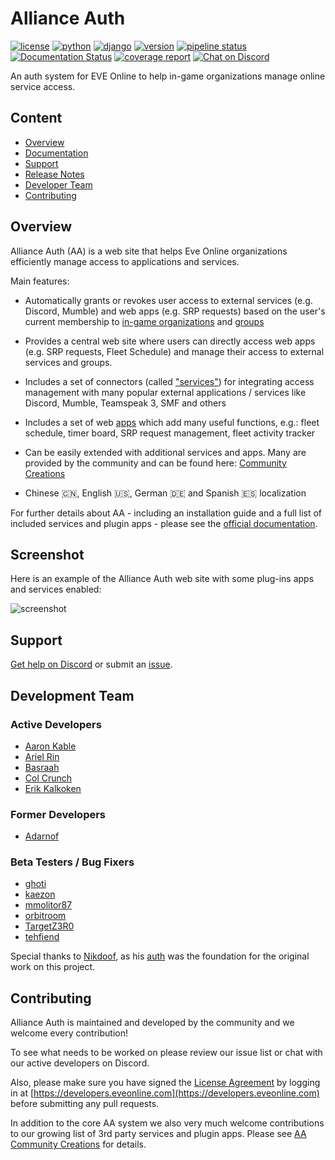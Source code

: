 # Alliance Auth

[![license](https://img.shields.io/badge/license-GPLv2-green)](https://pypi.org/project/allianceauth/)
[![python](https://img.shields.io/pypi/pyversions/allianceauth)](https://pypi.org/project/allianceauth/)
[![django](https://img.shields.io/pypi/djversions/allianceauth?label=django)](https://pypi.org/project/allianceauth/)
[![version](https://img.shields.io/pypi/v/allianceauth?label=release)](https://pypi.org/project/allianceauth/)
[![pipeline status](https://gitlab.com/allianceauth/allianceauth/badges/master/pipeline.svg)](https://gitlab.com/allianceauth/allianceauth/commits/master)
[![Documentation Status](https://readthedocs.org/projects/allianceauth/badge/?version=latest)](http://allianceauth.readthedocs.io/?badge=latest)
[![coverage report](https://gitlab.com/allianceauth/allianceauth/badges/master/coverage.svg)](https://gitlab.com/allianceauth/allianceauth/commits/master)
[![Chat on Discord](https://img.shields.io/discord/399006117012832262.svg)](https://discord.gg/fjnHAmk)

An auth system for EVE Online to help in-game organizations manage online service access.

## Content

- [Overview](#overview)
- [Documentation](http://allianceauth.rtfd.io)
- [Support](#support)
- [Release Notes](https://gitlab.com/allianceauth/allianceauth/-/releases)
- [Developer Team](#developer-team)
- [Contributing](#contributing)

## Overview

Alliance Auth (AA) is a web site that helps Eve Online organizations efficiently manage access to applications and services.

Main features:

- Automatically grants or revokes user access to external services (e.g. Discord, Mumble) and web apps (e.g. SRP requests) based on the user's current membership to [in-game organizations](https://allianceauth.readthedocs.io/en/latest/features/core/states/) and [groups](https://allianceauth.readthedocs.io/en/latest/features/core/groups/)

- Provides a central web site where users can directly access web apps (e.g. SRP requests, Fleet Schedule) and manage their access to external services and groups.

- Includes a set of connectors (called ["services"](https://allianceauth.readthedocs.io/en/latest/features/services/)) for integrating access management with many popular external applications / services like Discord, Mumble, Teamspeak 3, SMF and others

- Includes a set of web [apps](https://allianceauth.readthedocs.io/en/latest/features/apps/) which add many useful functions, e.g.: fleet schedule, timer board, SRP request management, fleet activity tracker

- Can be easily extended with additional services and apps. Many are provided by the community and can be found here: [Community Creations](https://gitlab.com/allianceauth/community-creations)

- Chinese :cn:, English :us:, German :de: and Spanish :es: localization

For further details about AA - including an installation guide and a full list of included services and plugin apps - please see the [official documentation](http://allianceauth.rtfd.io).

## Screenshot

Here is an example of the Alliance Auth web site with some plug-ins apps and services enabled:

![screenshot](https://i.imgur.com/2tnX9kD.png)

## Support

[Get help on Discord](https://discord.gg/fjnHAmk) or submit an [issue](https://gitlab.com/allianceauth/allianceauth/issues).

## Development Team

### Active Developers

- [Aaron Kable](https://gitlab.com/aaronkable/)
- [Ariel Rin](https://gitlab.com/soratidus999/)
- [Basraah](https://gitlab.com/basraah/)
- [Col Crunch](https://gitlab.com/colcrunch/)
- [Erik Kalkoken](https://gitlab.com/ErikKalkoken/)

### Former Developers

- [Adarnof](https://gitlab.com/adarnof/)

### Beta Testers / Bug Fixers

- [ghoti](https://gitlab.com/ChainsawMcGinny/)
- [kaezon](https://github.com/kaezon/)
- [mmolitor87](https://gitlab.com/mmolitor87/)
- [orbitroom](https://github.com/orbitroom/)
- [TargetZ3R0](https://github.com/TargetZ3R0)
- [tehfiend](https://github.com/tehfiend/)

Special thanks to [Nikdoof](https://github.com/nikdoof/), as his [auth](https://github.com/nikdoof/test-auth) was the foundation for the original work on this project.

## Contributing

Alliance Auth is maintained and developed by the community and we welcome every contribution!

To see what needs to be worked on please review our issue list or chat with our active developers on Discord.

Also, please make sure you have signed the [License Agreement](https://developers.eveonline.com/resource/license-agreement) by logging in at [https://developers.eveonline.com](https://developers.eveonline.com) before submitting any pull requests.

In addition to the core AA system we also very much welcome contributions to our growing list of 3rd party services and plugin apps. Please see [AA Community Creations](https://gitlab.com/allianceauth/community-creations) for details.
